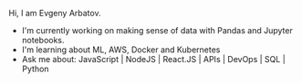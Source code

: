 Hi, I am Evgeny Arbatov.

- I'm currently working on making sense of data with Pandas and Jupyter notebooks.
- I'm learning about ML, AWS, Docker and Kubernetes
- Ask me about: JavaScript | NodeJS | React.JS | APIs | DevOps | SQL | Python
